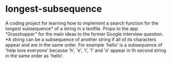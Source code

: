 # longest-subsequence
A coding project for learning how to implement a search function for the longest subsequence* of a string in a textfile. Props to the app "Grasshopper" for the main ideas to the former Google interview question. *A string can be a subsequence of another string if all of its characters appear and are in the same order. For example 'hello' is a subsequence of 'help love everyone' because 'h', 'e', 'l', 'l' and 'o' appear in th second string in the same order as 'hello'.
